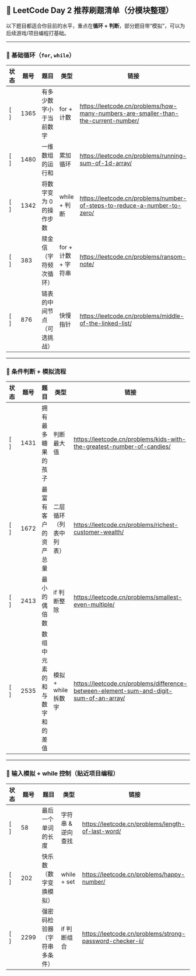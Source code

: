 ## 🧠 LeetCode Day 2 推荐刷题清单（分模块整理）

以下题目都适合你目前的水平，重点在**循环 + 判断**，部分题目带“模拟”，可以为后续游戏/项目编程打基础。

---

### 🔁 基础循环（`for`, `while`）

| 状态 | 题号 | 题目 | 类型 | 链接 |
|------|------|------|------|------|
| [ ] | 1365 | 有多少数字小于当前数字 | for + 计数 | https://leetcode.cn/problems/how-many-numbers-are-smaller-than-the-current-number/ |
| [ ] | 1480 | 一维数组的运行和 | 累加循环 | https://leetcode.cn/problems/running-sum-of-1d-array/ |
| [ ] | 1342 | 将数字变为 0 的操作步数 | while + 判断 | https://leetcode.cn/problems/number-of-steps-to-reduce-a-number-to-zero/ |
| [ ] | 383  | 赎金信（字符频次循环） | for + 计数 + 字符串 | https://leetcode.cn/problems/ransom-note/ |
| [ ] | 876  | 链表的中间节点（可选挑战） | 快慢指针 | https://leetcode.cn/problems/middle-of-the-linked-list/ |

---

### 🤖 条件判断 + 模拟流程

| 状态 | 题号 | 题目 | 类型 | 链接 |
|------|------|------|------|------|
| [ ] | 1431 | 拥有最多糖果的孩子 | 判断最大值 | https://leetcode.cn/problems/kids-with-the-greatest-number-of-candies/ |
| [ ] | 1672 | 最富有客户的资产总量 | 二层循环（列表中列表） | https://leetcode.cn/problems/richest-customer-wealth/ |
| [ ] | 2413 | 最小的偶倍数 | if 判断整除 | https://leetcode.cn/problems/smallest-even-multiple/ |
| [ ] | 2535 | 数组中元素的和与数字和的差值 | 模拟 + while 拆数字 | https://leetcode.cn/problems/difference-between-element-sum-and-digit-sum-of-an-array/ |

---

### 💬 输入模拟 + while 控制（贴近项目编程）

| 状态 | 题号 | 题目 | 类型 | 链接 |
|------|------|------|------|------|
| [ ] | 58   | 最后一个单词的长度 | 字符串 & 逆向查找 | https://leetcode.cn/problems/length-of-last-word/ |
| [ ] | 202  | 快乐数（数字变换模拟） | while + set | https://leetcode.cn/problems/happy-number/ |
| [ ] | 2299 | 强密码检验器（字符串多条件）| if 判断组合 | https://leetcode.cn/problems/strong-password-checker-ii/ |
